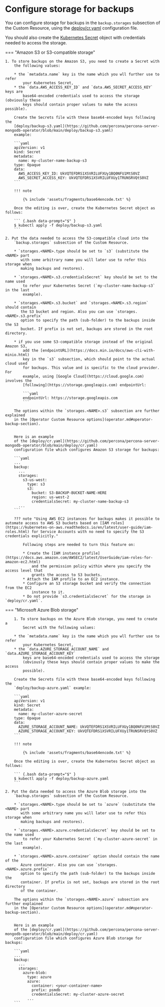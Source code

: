 # Configure storage for backups

You can configure storage for backups in the `backup.storages` subsection of the
Custom Resource, using the [deploy/cr.yaml](https://github.com/percona/percona-server-mongodb-operator/blob/main/deploy/cr.yaml)
configuration file.

You should also create the [Kubernetes Secret](https://kubernetes.io/docs/concepts/configuration/secret/) object with credentials needed
to access the storage.

=== "Amazon S3 or S3-compatible storage"

    1. To store backups on the Amazon S3, you need to create a Secret with
        the following values:
    
        * the `metadata.name` key is the name which you wll further use to refer
            your Kubernetes Secret,
        * the `data.AWS_ACCESS_KEY_ID` and `data.AWS_SECRET_ACCESS_KEY` keys are
            base64-encoded credentials used to access the storage (obviously these
            keys should contain proper values to make the access possible).

        Create the Secrets file with these base64-encoded keys following the
        [deploy/backup-s3.yaml](https://github.com/percona/percona-server-mongodb-operator/blob/main/deploy/backup-s3.yaml)
        example:

        ```yaml
        apiVersion: v1
        kind: Secret
        metadata:
          name: my-cluster-name-backup-s3
        type: Opaque
        data:
          AWS_ACCESS_KEY_ID: UkVQTEFDRS1XSVRILUFXUy1BQ0NFU1MtS0VZ
          AWS_SECRET_ACCESS_KEY: UkVQTEFDRS1XSVRILUFXUy1TRUNSRVQtS0VZ
        ```

        !!! note

            {% include 'assets/fragments/base64encode.txt' %}

        Once the editing is over, create the Kubernetes Secret object as follows:

        ``` {.bash data-prompt="$" }
        $ kubectl apply -f deploy/backup-s3.yaml
        ```

    2. Put the data needed to access the S3-compatible cloud into the
        `backup.storages` subsection of the Custom Resource.
    
        * `storages.<NAME>.type should be set to `s3` (substitute the <NAME> part
           with some arbitrary name you will later use to refer this storage when
           making backups and restores).
    
        * `storages.<NAME>.s3.credentialsSecret` key should be set to the name used
            to refer your Kubernetes Secret (`my-cluster-name-backup-s3` in the last
            example).
    
        * `storages.<NAME>.s3.bucket` and `storages.<NAME>.s3.region` should contain
           the S3 bucket and region. Also you can use `storages.<NAME>.s3.prefix`
           option to specify the path (sub-folder) to the backups inside the S3
           bucket. If prefix is not set, backups are stored in the root directory.
    
        * if you use some S3-compatible storage instead of the original Amazon S3,
            add the [endpointURL](https://docs.min.io/docs/aws-cli-with-minio.html)
            key in the `s3` subsection, which should point to the actual cloud used
            for backups. This value and is specific to the cloud provider. For
            example, using [Google Cloud](https://cloud.google.com) involves the
            [following](https://storage.googleapis.com) endpointUrl:

            ```yaml
            endpointUrl: https://storage.googleapis.com
            ```

        The options within the `storages.<NAME>.s3` subsection are further explained
        in the [Operator Custom Resource options](operator.md#operator-backup-section).


        Here is an example
        of the [deploy/cr.yaml](https://github.com/percona/percona-server-mongodb-operator/blob/main/deploy/cr.yaml)
        configuration file which configures Amazon S3 storage for backups:

        ```yaml
        ...
        backup:
          ...
          storages:
            s3-us-west:
              type: s3
              s3:
                bucket: S3-BACKUP-BUCKET-NAME-HERE
                region: us-west-2
                credentialsSecret: my-cluster-name-backup-s3
          ...
        ```
        
        ??? note "Using AWS EC2 instances for backups makes it possible to automate access to AWS S3 buckets based on [IAM roles](https://kubernetes-on-aws.readthedocs.io/en/latest/user-guide/iam-roles.html) for Service Accounts with no need to specify the S3 credentials explicitly."

            Following steps are needed to turn this feature on:

            * Create the [IAM instance profile](https://docs.aws.amazon.com/AWSEC2/latest/UserGuide/iam-roles-for-amazon-ec2.html)
                and the permission policy within where you specify the access level that
                grants the access to S3 buckets.
            * Attach the IAM profile to an EC2 instance.
            * Configure an S3 storage bucket and verify the connection from the EC2
                instance to it.
            * Do not provide `s3.credentialsSecret` for the storage in `deploy/cr.yaml`.

=== "Microsoft Azure Blob storage"

        1. To store backups on the Azure Blob storage, you need to create a
            Secret with the following values:
    
        * the `metadata.name` key is the name which you wll further use to refer
            your Kubernetes Secret,
        * the `data.AZURE_STORAGE_ACCOUNT_NAME` and `data.AZURE_STORAGE_ACCOUNT_KEY`
            keys are base64-encoded credentials used to access the storage
            (obviously these keys should contain proper values to make the access
            possible).

        Create the Secrets file with these base64-encoded keys following the
        `deploy/backup-azure.yaml` example:

        ```yaml
        apiVersion: v1
        kind: Secret
        metadata:
          name: my-cluster-azure-secret
        type: Opaque
        data:
          AZURE_STORAGE_ACCOUNT_NAME: UkVQTEFDRS1XSVRILUFXUy1BQ0NFU1MtS0VZ
          AZURE_STORAGE_ACCOUNT_KEY: UkVQTEFDRS1XSVRILUFXUy1TRUNSRVQtS0VZ
        ```

        !!! note

            {% include 'assets/fragments/base64encode.txt' %}

        Once the editing is over, create the Kubernetes Secret object as follows:

        ``` {.bash data-prompt="$" }
        $ kubectl apply -f deploy/backup-azure.yaml
        ```

    2. Put the data needed to access the Azure Blob storage into the
        `backup.storages` subsection of the Custom Resource.
    
        * `storages.<NAME>.type should be set to `azure` (substitute the <NAME> part
           with some arbitrary name you will later use to refer this storage when
           making backups and restores).
    
        * `storages.<NAME>.azure.credentialsSecret` key should be set to the name used
            to refer your Kubernetes Secret (`my-cluster-azure-secret` in the last
            example).
    
        * `storages.<NAME>.azure.container` option should contain the name of the
           Azure container. Also you can use `storages.<NAME>.azure.prefix`
           option to specify the path (sub-folder) to the backups inside the
           container. If prefix is not set, backups are stored in the root directory
           of the container.

        The options within the `storages.<NAME>.azure` subsection are further explained
        in the [Operator Custom Resource options](operator.md#operator-backup-section).


        Here is an example
        of the [deploy/cr.yaml](https://github.com/percona/percona-server-mongodb-operator/blob/main/deploy/cr.yaml)
        configuration file which configures Azure Blob storage for backups:

        ```yaml
        ...
        backup:
          ...
          storages:
            azure-blob:
              type: azure
              azure:
                container: <your-container-name>
                prefix: psmdb
                credentialsSecret: my-cluster-azure-secret
              ...
        ```
